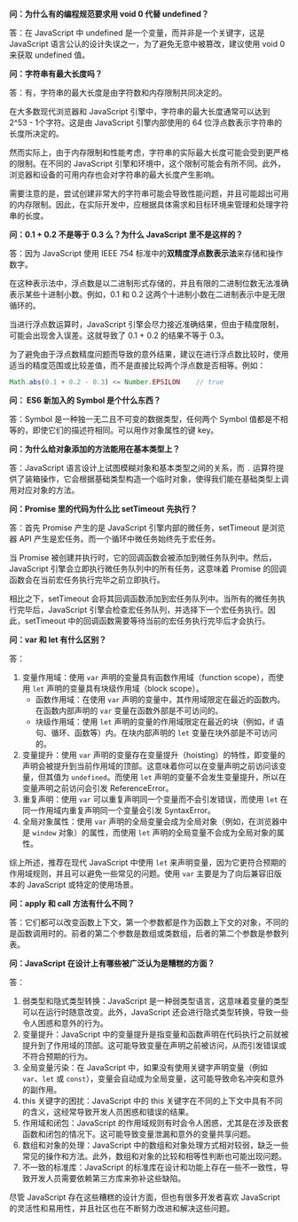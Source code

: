 **问：为什么有的编程规范要求用 void 0 代替 undefined？** 

答：在 JavaScript 中 undefined 是一个变量，而并非是一个关键字，这是 JavaScript 语言公认的设计失误之一，为了避免无意中被篡改，建议使用 void 0 来获取 undefined 值。



**问：字符串有最大长度吗？** 

答：有，字符串的最大长度是由字符数和内存限制共同决定的。

在大多数现代浏览器和 JavaScript 引擎中，字符串的最大长度通常可以达到 2^53 - 1个字符。这是由 JavaScript 引擎内部使用的 64 位浮点数表示字符串的长度所决定的。

然而实际上，由于内存限制和性能考虑，字符串的实际最大长度可能会受到更严格的限制。在不同的 JavaScript 引擎和环境中，这个限制可能会有所不同。此外，浏览器和设备的可用内存也会对字符串的最大长度产生影响。

需要注意的是，尝试创建非常大的字符串可能会导致性能问题，并且可能超出可用的内存限制。因此，在实际开发中，应根据具体需求和目标环境来管理和处理字符串的长度。



**问：0.1 + 0.2 不是等于 0.3 么？为什么 JavaScript 里不是这样的？**

答：因为 JavaScript 使用 IEEE 754 标准中的**双精度浮点数表示法**来存储和操作数字。

在这种表示法中，浮点数是以二进制形式存储的，并且有限的二进制位数无法准确表示某些十进制小数。例如，0.1 和 0.2 这两个十进制小数在二进制表示中是无限循环的。

当进行浮点数运算时，JavaScript 引擎会尽力接近准确结果，但由于精度限制，可能会出现舍入误差。这就导致了 0.1 + 0.2 的结果不等于 0.3。

为了避免由于浮点数精度问题而导致的意外结果，建议在进行浮点数比较时，使用适当的精度范围或比较差值，而不是直接比较两个浮点数是否相等。例如：

```js
Math.abs(0.1 + 0.2 - 0.3) <= Number.EPSILON    // true
```



**问： ES6 新加入的 Symbol 是个什么东西？** 

答：Symbol 是一种独一无二且不可变的数据类型，任何两个 Symbol 值都是不相等的，即使它们的描述符相同。可以用作对象属性的键 key。



**问：为什么给对象添加的方法能用在基本类型上？**

答：JavaScript 语言设计上试图模糊对象和基本类型之间的关系，而 `.` 运算符提供了装箱操作，它会根据基础类型构造一个临时对象，使得我们能在基础类型上调用对应对象的方法。 



**问：Promise 里的代码为什么比 setTimeout 先执行？**

答：首先  Promise 产生的是 JavaScript 引擎内部的微任务，setTimeout 是浏览器 API 产生是宏任务。而一个循环中微任务始终先于宏任务。

当 Promise 被创建并执行时，它的回调函数会被添加到微任务队列中。然后，JavaScript 引擎会立即执行微任务队列中的所有任务，这意味着 Promise 的回调函数会在当前宏任务执行完毕之前立即执行。

相比之下，setTimeout 会将其回调函数添加到宏任务队列中。当所有的微任务执行完毕后，JavaScript 引擎会检查宏任务队列，并选择下一个宏任务执行。因此，setTimeout 中的回调函数需要等待当前的宏任务执行完毕后才会执行。



**问：var 和 let 有什么区别？**

答：

1. 变量作用域：使用 `var` 声明的变量具有函数作用域（function scope），而使用 `let` 声明的变量具有块级作用域（block scope）。
   - 函数作用域：在使用 `var` 声明的变量中，其作用域限定在最近的函数内。在函数内部声明的 `var` 变量在函数外部是不可访问的。
   - 块级作用域：使用 `let` 声明的变量的作用域限定在最近的块（例如，if 语句、循环、函数等）内。在块内部声明的 `let` 变量在块外部是不可访问的。
2. 变量提升：使用 `var` 声明的变量存在变量提升（hoisting）的特性，即变量的声明会被提升到当前作用域的顶部。这意味着你可以在变量声明之前访问该变量，但其值为 `undefined`。而使用 `let` 声明的变量不会发生变量提升，所以在变量声明之前访问会引发 ReferenceError。
3. 重复声明：使用 `var` 可以重复声明同一个变量而不会引发错误，而使用 `let` 在同一作用域内重复声明同一个变量会引发 SyntaxError。
4. 全局对象属性：使用 `var` 声明的全局变量会成为全局对象（例如，在浏览器中是 `window` 对象）的属性，而使用 `let` 声明的全局变量不会成为全局对象的属性。

综上所述，推荐在现代 JavaScript 中使用 `let` 来声明变量，因为它更符合预期的作用域规则，并且可以避免一些常见的问题。使用 `var` 主要是为了向后兼容旧版本的 JavaScript 或特定的使用场景。



**问：apply 和 call 方法有什么不同？**

答：它们都可以改变函数上下文，第一个参数都是作为函数上下文的对象，不同的是函数调用时的。前者的第二个参数是数组或类数组，后者的第二个参数是参数列表。



**问：JavaScript 在设计上有哪些被广泛认为是糟糕的方面？**

答：

1. 弱类型和隐式类型转换：JavaScript 是一种弱类型语言，这意味着变量的类型可以在运行时随意改变。此外，JavaScript 还会进行隐式类型转换，导致一些令人困惑和意外的行为。
2. 变量提升：JavaScript 中的变量提升是指变量和函数声明在代码执行之前就被提升到了作用域的顶部。这可能导致变量在声明之前被访问，从而引发错误或不符合预期的行为。
3. 全局变量污染：在 JavaScript 中，如果没有使用关键字声明变量（例如 `var`、`let` 或 `const`），变量会自动成为全局变量，这可能导致命名冲突和意外的副作用。
4. this 关键字的困扰：JavaScript 中的 this 关键字在不同的上下文中具有不同的含义，这经常导致开发人员困惑和错误的结果。
5. 作用域和闭包：JavaScript 的作用域规则有时会令人困惑，尤其是在涉及嵌套函数和闭包的情况下。这可能导致变量泄漏和意外的变量共享问题。
6. 数组和对象的处理：JavaScript 中的数组和对象处理方式相对较弱，缺乏一些常见的操作和方法。此外，数组和对象的比较和相等性判断也可能出现问题。
7. 不一致的标准库：JavaScript 的标准库在设计和功能上存在一些不一致性，导致开发人员需要依赖第三方库来弥补这些缺陷。

尽管 JavaScript 存在这些糟糕的设计方面，但也有很多开发者喜欢 JavaScript 的灵活性和易用性，并且社区也在不断努力改进和解决这些问题。